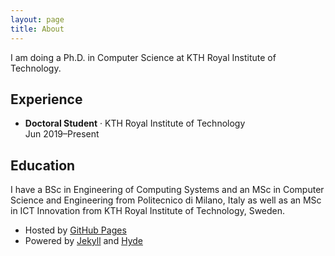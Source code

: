 ```yaml
---
layout: page
title: About
---
```


I am doing a Ph.D. in Computer Science at KTH Royal Institute of Technology.

<div id="waffle"></div>

## Experience

<ul>
  <li>
    <p>
      <strong>Doctoral Student</strong> &middot; KTH Royal Institute of Technology
      <br>
      Jun 2019&ndash;Present
    </p>
  </li>
</ul>
  
## Education

I have a BSc in Engineering of Computing Systems and an MSc in Computer Science and Engineering from Politecnico di Milano, Italy as well as an MSc in ICT Innovation from KTH Royal Institute of Technology, Sweden.

* Hosted by [GitHub Pages](https://pages.github.com/)
* Powered by [Jekyll](https://jekyllrb.com/) and [Hyde](https://hyde.getpoole.com/)
